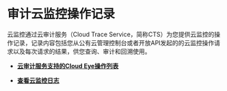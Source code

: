 # 审计云监控操作记录<a name="ZH-CN_TOPIC_0110310148"></a>

云监控通过云审计服务（Cloud Trace Service，简称CTS）为您提供云监控的操作记录，记录内容包括您从公有云管理控制台或者开放API发起的的云监控操作请求以及每次请求的结果，供您查询、审计和回溯使用。

-   **[云审计服务支持的Cloud Eye操作列表](云审计服务支持的Cloud-Eye操作列表.md)**  

-   **[查看云监控日志](查看云监控日志.md)**  


